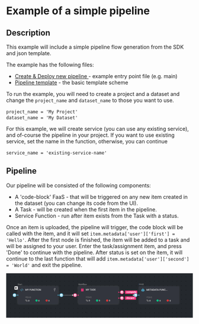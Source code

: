 # Example of a simple pipeline

## Description

This example will include a simple pipeline flow generation from the SDK and json template.

The example has the following files:

* [Create & Deploy new pipeline ](create_pipeline.py) - example entry point file (e.g. main)
* [Pipeline template](pipeline_template.json) - the basic template scheme

To run the example, you will need to create a project and a dataset and change the `project_name` and `dataset_name` to those you want to use.

```
project_name = 'My Project'  
dataset_name = 'My Dataset'
```

For this example, we will create service (you can use any existing service), and of-course the pipeline in your project.
If you want to use existing service, set the name in the function, otherwise, you can continue

```
service_name = 'existing-service-name'
```

## Pipeline

Our pipeline will be consisted of the following components:  
* A 'code-block' FaaS - that will be triggered on any new item created in the dataset (you can change its code from the UI).
* A Task - will be created when the first item in the pipeline.
* Service Function - run after item exists from the Task with a status.

Once an item is uploaded, the pipeline will trigger, the code block will be called with the item, and it will set `item.metadata['user']['first'] = 'Hello'`.
After the first node is finished, the item will be added to a task and will be assigned to your user.
Enter the task/assignment item, and press 'Done' to continue with the pipeline.
After status is set on the item, it will continue to the last function that will add `item.metadata['user']['second'] = 'World'` and exit the pipeline.

![Alt text](../../assets/pipeline_example.png)
